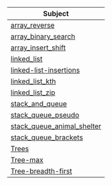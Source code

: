 | Subject                                                                | 
|------------------------------------------------------------------------|
| [array_reverse](array_reverse/README.md)                               |
| [array_binary_search](array_binary_search/README.md)                   |
| [array_insert_shift](array_insert_shift/README.md)                     |
| [linked_list](Linked_List/linked_list/README.md)                       |
| [linked-list-insertions](Linked_List/linked_list_insertions/README.md) |
| [linked_list_kth](Linked_List/linked_list_kth/README.md)               |
| [linked_list_zip](Linked_List/linked_list_zip/README.md)               |
| [stack_and_queue](stack_and_queue/README.md)                           |
| [stack_queue_pseudo](stack_queue_pseudo/README.md)                     |
| [stack_queue_animal_shelter](stack_queue_animal_shelter/README.md)     |
| [stack_queue_brackets](stack_queue_brackets/README.md)                 |
| [Trees](trees/README.md)                                               |
| [Tree-max](trees/trees/tree_max/README.md)                             |
| [Tree-breadth-first](trees/trees/tree_breadth_first/README.md)         |











